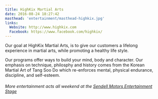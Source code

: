 ```yaml
---
title: HighKix Martial Arts
date: 2016-08-24 18:27:42
masthead: 'entertainment/masthead-highkix.jpg'
links:
  Website: http://www.highkix.com
  Facebook: https://www.facebook.com/highkix/
---
```


Our goal at HighKix Martial Arts, is to give our customers a lifelong experience in martial arts, while promoting a healthy life style.

Our programs offer ways to build your mind, body and character. Our emphasis on technique, philosphy and history comes from the Korean Martial Art of Tang Soo Do which re-enforces mental, physical endurance, discipline, and self-esteem.


###### More entertainment acts all weekend at the [Sendell Motors Entertainment Stage](http://bananasplitfest.com/entertainment-schedule)
